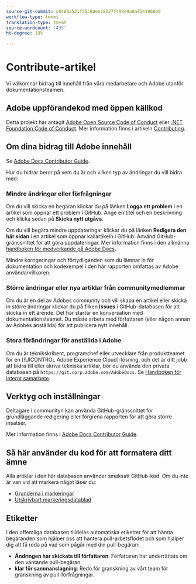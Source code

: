 ```yaml
---
source-git-commit: c8489a521f35c60ee28227f499e9a0a7541960b9
workflow-type: tm+mt
translation-type: tm+mt
source-wordcount: '435'
ht-degree: 18%

---
```

# Contribute-artikel

Vi välkomnar bidrag till innehåll från våra medarbetare och Adobe utanför dokumentationsteamen.

## Adobe uppförandekod med öppen källkod

Detta projekt har antagit [Adobe Open Source Code of Conduct](code-of-conduct.md) eller [.NET Foundation Code of Conduct](https://dotnetfoundation.org/code-of-conduct). Mer information finns i artikeln [Contributing](contributing.md).

## Om dina bidrag till Adobe innehåll

Se [Adobe Docs Contributor Guide](https://docs.adobe.com/help/en/contributor/contributor-guide/introduction.html).

Hur du bidrar beror på vem du är och vilken typ av ändringar du vill bidra med:

### Mindre ändringar eller förfrågningar

Om du vill skicka en begäran klickar du på länken **Logga ett problem** i en artikel som öppnar ett problem i GitHub. Ange en titel och en beskrivning och klicka sedan på **Skicka nytt utgåva**.

Om du vill begära mindre uppdateringar klickar du på länken **Redigera den här sidan** i en artikel som öppnar källartikeln i GitHub. Använd GitHub-gränssnittet för att göra uppdateringar. Mer information finns i den allmänna [handboken för medverkande på Adobe Docs](https://docs.adobe.com/help/en/contributor/contributor-guide/introduction.html).

Mindre korrigeringar och förtydliganden som du lämnar in för dokumentation och kodexempel i den här rapporten omfattas av Adobe användarvillkoren.

### Större ändringar eller nya artiklar från communitymedlemmar

Om du är en del av Adobes community och vill skapa en artikel eller skicka in större ändringar klickar du på fliken **Issues** i GitHub-databasen för att skicka in ett ärende. Det här startar en konversation med dokumentationsteamet. Du måste arbeta med författaren (eller någon annan av Adobes anställda) för att publicera nytt innehåll.

<!--
If you submit a pull request with significant changes to documentation and code examples, you'll see a message in the pull request asking you to submit an online contribution license agreement (CLA). You must complete the online form before we can review your pull request.
-->

### Stora förändringar för anställda i Adobe

Om du är teknikskribent, programchef eller utvecklare från produktteamet för en [!UICONTROL Adobe Experience Cloud]-lösning, och det är ditt jobb att bidra till eller skriva tekniska artiklar, bör du använda den privata databasen på `https://git.corp.adobe.com/AdobeDocs`. Se [Handboken för internt samarbete](https://docs.adobe.com/content/help/en/collaborative-doc-instructions/collaboration-guide/home.html).

<!--Employees from other parts of the Adobe world should use the public repo for minor updates.-->

## Verktyg och inställningar

Deltagare i communityn kan använda GitHub-gränssnittet för grundläggande redigering eller förgrena rapporten för att göra större insatser.

Mer information finns i [Adobe Docs Contributor Guide](https://docs.adobe.com/help/en/contributor/contributor-guide/introduction.html).

## Så här använder du kod för att formatera ditt ämne

Alla artiklar i den här databasen använder smaksatt GitHub-kod. Om du inte är van vid att markera något läser du:

* [Grunderna i markeringar](https://help.github.com/articles/getting-started-with-writing-and-formatting-on-github/)
* [Utskrivbart markeringsdatablad](https://guides.github.com/pdfs/markdown-cheatsheet-online.pdf)

## Etiketter

I den offentliga databasen tilldelas automatiska etiketter för att hämta begäranden som hjälper oss att hantera pull-arbetsflödet och som hjälper dig att få reda på vad som pågår med din pull-begäran:

* **Ändringen har skickats till författaren**: Författaren har underrättats om den väntande pull-begäran.
* **klar för sammanslagning**: Redo för granskning av vårt team för granskning av pull-förfrågningar.
